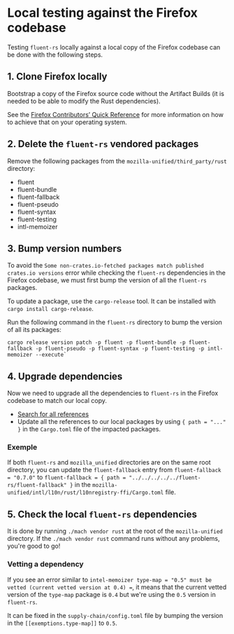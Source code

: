 # Local testing against the Firefox codebase

Testing `fluent-rs` locally against a local copy of the Firefox codebase can be done with the following steps.

## 1. Clone Firefox locally

Bootstrap a copy of the Firefox source code without the Artifact Builds (it is needed to be able to modify the Rust dependencies).

See the [Firefox Contributors’ Quick Reference](https://firefox-source-docs.mozilla.org/contributing/contribution_quickref.html) for more information on how to achieve that on your operating system.

## 2. Delete the `fluent-rs` vendored packages

Remove the following packages from the `mozilla-unified/third_party/rust` directory:

- fluent
- fluent-bundle
- fluent-fallback
- fluent-pseudo 
- fluent-syntax 
- fluent-testing
- intl-memoizer

## 3. Bump version numbers

To avoid the `Some non-crates.io-fetched packages match published crates.io versions` error while checking the `fluent-rs` dependencies in the Firefox codebase, we must first bump the version of all the `fluent-rs` packages.

To update a package, use the `cargo-release` tool. It can be installed with `cargo install cargo-release`.

Run the following command in the `fluent-rs` directory to bump the version of all its packages:

```
cargo release version patch -p fluent -p fluent-bundle -p fluent-fallback -p fluent-pseudo -p fluent-syntax -p fluent-testing -p intl-memoizer --execute`
```

## 4. Upgrade dependencies

Now we need to upgrade all the dependencies to `fluent-rs` in the Firefox codebase to match our local copy.

- [Search for all references](https://searchfox.org/mozilla-central/search?q=%5E%28fluent%28-%5Cw%2B%29%3F%7Cintl-memoizer%29+%3D+%22.*%22&path=&case=false&regexp=true)
- Update all the references to our local packages by using `{ path = "..." }` in the `Cargo.toml` file of the impacted packages.

### Exemple

If both `fluent-rs` and `mozilla_unified` directories are on the same root directory, you can update the `fluent-fallback` entry from `fluent-fallback = "0.7.0"` to `fluent-fallback = { path = "../../../../../fluent-rs/fluent-fallback" }` in the `mozilla-unified/intl/l10n/rust/l10nregistry-ffi/Cargo.toml` file.

## 5. Check the local `fluent-rs` dependencies

It is done by running `./mach vendor rust` at the root of the `mozilla-unified` directory. If the `./mach vendor rust` command runs without any problems, you're good to go!

### Vetting a dependency

If you see an error similar to `intel-memoizer type-map = "0.5" must be vetted (current vetted version at 0.4) =`, it means that the current vetted version of the `type-map` package is `0.4` but we're using the `0.5` version in `fluent-rs`.

It can be fixed in the `supply-chain/config.toml` file by bumping the version in the `[[exemptions.type-map]]` to `0.5`.
